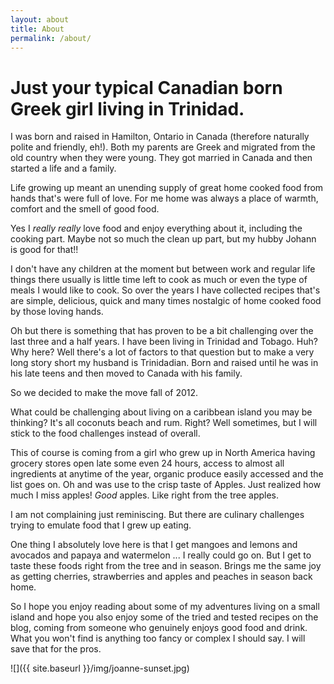 ```yaml
---
layout: about
title: About
permalink: /about/
---
```


# Just your typical Canadian born Greek girl living in Trinidad.

I was born and raised in Hamilton, Ontario in Canada (therefore naturally polite and friendly, eh!). Both my parents are Greek and migrated from the old country when they were young. They got married in Canada and then started a life and a family.

Life growing up meant an unending supply of great home cooked food from hands that's were full of love. For me home was always a place of warmth, comfort and the smell of good food.    

Yes I *really really* love food and enjoy everything about it, including the cooking part. Maybe not so much the clean up part, but my hubby Johann is good for that!!

I don't have any children at the moment but between work and regular life things there usually is little time left to cook as much or even the type of meals I would like to cook.  So over the years I have collected recipes that's are simple, delicious, quick and many times nostalgic of home cooked food by those loving hands.

Oh but there is something that has proven to be a bit challenging over the last three and a half years. I have been living in Trinidad and Tobago. Huh? Why here?   Well there's a lot of factors to that question but to make a very long story short my husband is Trinidadian. Born and raised until he was in his late teens and then moved to Canada with his family.  

So we decided to make the move fall of 2012.  

What could be challenging about living on a caribbean island you may be thinking? It's all coconuts beach and rum. Right? Well sometimes, but I will stick to the food challenges instead of overall.  

This of course is coming from a girl who grew up in North America having grocery stores open late some even 24 hours, access to almost all ingredients at anytime of the year, organic produce easily accessed and the list goes on. Oh and was use to the crisp taste of Apples. Just realized how much I miss apples! *Good* apples. Like right from the tree apples.  

I am not complaining just reminiscing. But there are culinary challenges trying to emulate food that I grew up eating.

One thing I absolutely love here is that I get mangoes and lemons and avocados and papaya and watermelon ... I really could go on. But I get to taste these foods right from the tree and in season. Brings me the same joy as getting cherries, strawberries and apples and peaches in season back home.  

So I hope you enjoy reading about some of my adventures living on a small island and hope you also enjoy some of the tried and tested recipes on the blog, coming from someone who genuinely enjoys good food and drink. What you won't find is anything too fancy or complex I should say. I will save that for the pros.

![]({{ site.baseurl }}/img/joanne-sunset.jpg)
